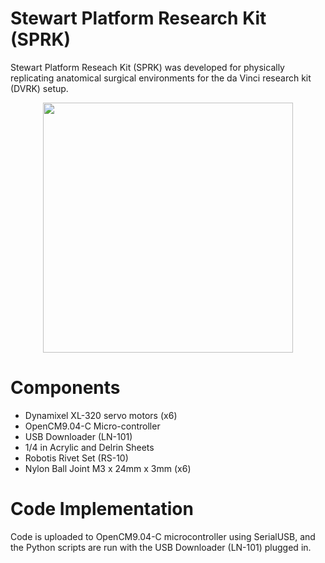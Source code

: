 # Stewart Platform Research Kit (SPRK)
Stewart Platform Reseach Kit (SPRK) was developed for physically replicating anatomical surgical environments for the da Vinci research kit (DVRK) setup.

<p align="center">
  <img src="https://raw.githubusercontent.com/patelvatsal/stewart_platform/master/images/SPRK2%20with%20DVRK.JPG" width="400">
</p>

# Components
- Dynamixel XL-320 servo motors    (x6)
- OpenCM9.04-C Micro-controller
- USB Downloader (LN-101)
- 1/4 in Acrylic and Delrin Sheets
- Robotis Rivet Set (RS-10)
- Nylon Ball Joint M3 x 24mm x 3mm    (x6)

# Code Implementation
Code is uploaded to OpenCM9.04-C microcontroller using SerialUSB, and the Python scripts are run with the USB Downloader (LN-101) plugged in.
